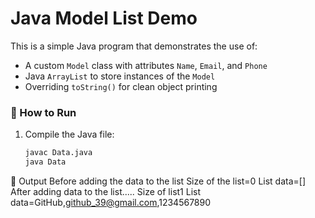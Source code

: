 # Java Model List Demo

This is a simple Java program that demonstrates the use of:

- A custom `Model` class with attributes `Name`, `Email`, and `Phone`
- Java `ArrayList` to store instances of the `Model`
- Overriding `toString()` for clean object printing


### 🚀 How to Run

1. Compile the Java file:
   ```bash
   javac Data.java
   java Data

📝 Output
Before adding the data to the list 
Size of the list=0
List data=[]
After adding data to the list.....
Size of list1
List data=GitHub,github_39@gmail.com,1234567890


